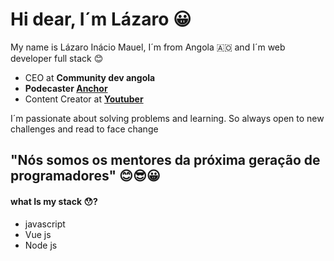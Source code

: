 # Hi dear, I´m Lázaro 😀


My name is Lázaro Inácio Mauel, I´m from Angola 🇦🇴 and I´m web developer full stack 😊
- CEO at **Community dev angola** 
- **Podecaster [Anchor](https://anchor.fm/lazaro-incio-manuel/)**
- Content Creator at **[Youtuber](https://www.youtube.com/channel/UCjCuWFrwrotSYsJefJSirNg)**

I´m passionate about solving problems and learning. So always open to new challenges and read to face change

## "Nós somos os mentores da próxima geração de programadores" 😊😎😀


#### what Is my stack  😯?
- javascript
- Vue js
- Node js






